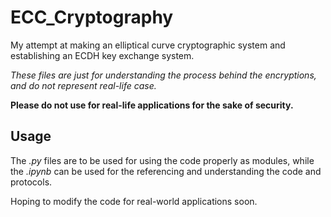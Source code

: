 # ECC_Cryptography

My attempt at making an elliptical curve cryptographic system and establishing an ECDH key exchange system.

_These files are just for understanding the process behind the encryptions, and do not represent real-life case._

**Please do not use for real-life applications for the sake of security.**

## Usage
The _.py_ files are to be used for using the code properly as modules, while the _.ipynb_ can be used for the referencing and understanding the code and protocols.


Hoping to modify the code for real-world applications soon.
